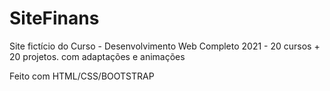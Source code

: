# SiteFinans 

 Site fictício do Curso - Desenvolvimento Web Completo 2021 - 20 cursos + 20 projetos. com adaptações e animações
 
 Feito com HTML/CSS/BOOTSTRAP

